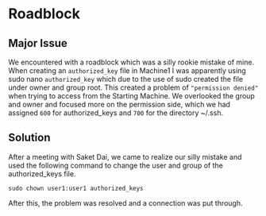 # Roadblock 
## Major Issue
 We encountered with a roadblock which was a silly rookie mistake of mine. When creating an `authorized_key` file in Machine1 I was apparently using sudo nano `authorized_key` which due to the use of sudo created the file under owner and group root. This created a problem of `"permission denied"` when trying to access from the Starting Machine. We overlooked the group and owner and focused more on the permission side, which we had assigned `600` for authorized_keys and `700` for the directory ~/.ssh. 

## Solution
After a meeting with Saket Dai, we came to realize our silly mistake and used the following command to change the user and group of the authorized_keys file.

    sudo chown user1:user1 authorized_keys

After this, the problem was resolved and a connection was put through.